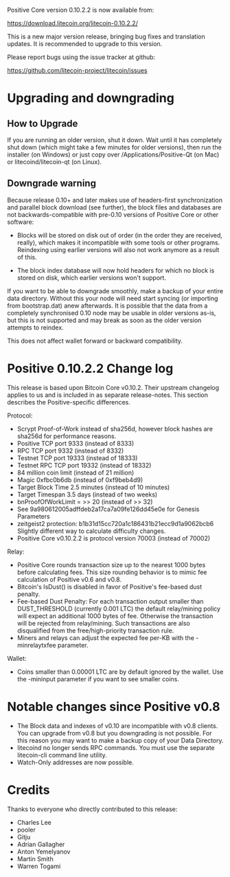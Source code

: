 Positive Core version 0.10.2.2 is now available from:

  <https://download.litecoin.org/litecoin-0.10.2.2/>

This is a new major version release, bringing bug fixes and translation 
updates. It is recommended to upgrade to this version.

Please report bugs using the issue tracker at github:

  <https://github.com/litecoin-project/litecoin/issues>

Upgrading and downgrading
=========================

How to Upgrade
--------------

If you are running an older version, shut it down. Wait until it has completely
shut down (which might take a few minutes for older versions), then run the
installer (on Windows) or just copy over /Applications/Positive-Qt (on Mac) or
litecoind/litecoin-qt (on Linux).

Downgrade warning
------------------

Because release 0.10+ and later makes use of headers-first synchronization and
parallel block download (see further), the block files and databases are not
backwards-compatible with pre-0.10 versions of Positive Core or other software:

* Blocks will be stored on disk out of order (in the order they are
received, really), which makes it incompatible with some tools or
other programs. Reindexing using earlier versions will also not work
anymore as a result of this.

* The block index database will now hold headers for which no block is
stored on disk, which earlier versions won't support.

If you want to be able to downgrade smoothly, make a backup of your entire data
directory. Without this your node will need start syncing (or importing from
bootstrap.dat) anew afterwards. It is possible that the data from a completely
synchronised 0.10 node may be usable in older versions as-is, but this is not
supported and may break as soon as the older version attempts to reindex.

This does not affect wallet forward or backward compatibility.


Positive 0.10.2.2 Change log
============================
This release is based upon Bitcoin Core v0.10.2.  Their upstream changelog applies to us and
is included in as separate release-notes.  This section describes the Positive-specific differences.

Protocol:
- Scrypt Proof-of-Work instead of sha256d, however block hashes are sha256d for performance reasons.
- Positive TCP port 9333 (instead of 8333)
- RPC TCP port 9332 (instead of 8332)
- Testnet TCP port 19333 (instead of 18333)
- Testnet RPC TCP port 19332 (instead of 18332)
- 84 million coin limit  (instead of 21 million)
- Magic 0xfbc0b6db       (instead of 0xf9beb4d9)
- Target Block Time 2.5 minutes (instead of 10 minutes)
- Target Timespan 3.5 days      (instead of two weeks)
- bnProofOfWorkLimit = >> 20    (instead of >> 32)
- See 9a980612005adffdeb2a17ca7a09fe126dd45e0e for Genesis Parameters
- zeitgeist2 protection: b1b31d15cc720a1c186431b21ecc9d1a9062bcb6 Slightly different way to calculate difficulty changes.
- Positive Core v0.10.2.2 is protocol version 70003 (instead of 70002)

Relay:
- Positive Core rounds transaction size up to the nearest 1000 bytes before calculating fees.  This size rounding behavior is to mimic fee calculation of Positive v0.6 and v0.8.
- Bitcoin's IsDust() is disabled in favor of Positive's fee-based dust penalty.
- Fee-based Dust Penalty: For each transaction output smaller than DUST_THRESHOLD (currently 0.001 LTC) the default relay/mining policy will expect an additional 1000 bytes of fee.  Otherwise the transaction will be rejected from relay/mining.  Such transactions are also disqualified from the free/high-priority transaction rule.
- Miners and relays can adjust the expected fee per-KB with the -minrelaytxfee parameter.

Wallet:
- Coins smaller than 0.00001 LTC are by default ignored by the wallet.  Use the -mininput parameter if you want to see smaller coins.

Notable changes since Positive v0.8
===================================

- The Block data and indexes of v0.10 are incompatible with v0.8 clients.  You can upgrade from v0.8 but you downgrading is not possible.  For this reason you may want to make a backup copy of your Data Directory.
- litecoind no longer sends RPC commands.  You must use the separate litecoin-cli command line utility.
- Watch-Only addresses are now possible.

Credits
=======

Thanks to everyone who directly contributed to this release:

- Charles Lee
- pooler
- Gitju
- Adrian Gallagher
- Anton Yemelyanov
- Martin Smith
- Warren Togami
